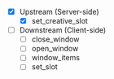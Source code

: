 - [x] Upstream (Server-side)
  - [x] set_creative_slot
- [ ] Downstream (Client-side)
  - [ ] close_window
  - [ ] open_window
  - [ ] window_items
  - [ ] set_slot
